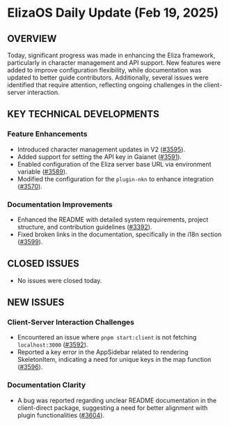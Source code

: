 # ElizaOS Daily Update (Feb 19, 2025)

## OVERVIEW 
Today, significant progress was made in enhancing the Eliza framework, particularly in character management and API support. New features were added to improve configuration flexibility, while documentation was updated to better guide contributors. Additionally, several issues were identified that require attention, reflecting ongoing challenges in the client-server interaction.

## KEY TECHNICAL DEVELOPMENTS

### Feature Enhancements
- Introduced character management updates in V2 ([#3595](https://github.com/elizaOS/eliza/pull/3595)).
- Added support for setting the API key in Gaianet ([#3591](https://github.com/elizaOS/eliza/pull/3591)).
- Enabled configuration of the Eliza server base URL via environment variable ([#3589](https://github.com/elizaOS/eliza/pull/3589)).
- Modified the configuration for the `plugin-nkn` to enhance integration ([#3570](https://github.com/elizaOS/eliza/pull/3570)).

### Documentation Improvements
- Enhanced the README with detailed system requirements, project structure, and contribution guidelines ([#3392](https://github.com/elizaOS/eliza/pull/3392)).
- Fixed broken links in the documentation, specifically in the i18n section ([#3599](https://github.com/elizaOS/eliza/pull/3599)).

## CLOSED ISSUES
- No issues were closed today.

## NEW ISSUES
### Client-Server Interaction Challenges
- Encountered an issue where `pnpm start:client` is not fetching `localhost:3000` ([#3592](https://github.com/elizaOS/eliza/issues/3592)).
- Reported a key error in the AppSidebar related to rendering SkeletonItem, indicating a need for unique keys in the map function ([#3596](https://github.com/elizaOS/eliza/issues/3596)).

### Documentation Clarity
- A bug was reported regarding unclear README documentation in the client-direct package, suggesting a need for better alignment with plugin functionalities ([#3604](https://github.com/elizaOS/eliza/issues/3604)).